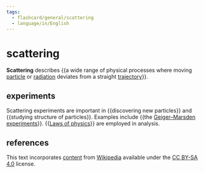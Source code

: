 ```yaml
---
tags:
  - flashcard/general/scattering
  - language/in/English
---
```


# scattering

__Scattering__ describes {{a wide range of physical processes where moving [particle](particle.md) or [radiation](radiation.md) deviates from a straight [trajectory](trajectory.md)}}. <!--SR:!2025-02-20,365,230-->

## experiments

Scattering experiments are important in {{discovering new particles}} and {{studying structure of particles}}. Examples include {{the [Geiger–Marsden experiments](Geiger–Marsden%20experiments.md)}}. {{[Laws of physics](laws%20of%20physics.md)}} are employed in analysis. <!--SR:!2024-05-19,380,290!2028-04-28,1462,310!2026-06-13,925,290!2025-07-29,689,312-->

## references

This text incorporates [content](https://en.wikipedia.org/wiki/scattering) from [Wikipedia](Wikipedia.md) available under the [CC BY-SA 4.0](https://creativecommons.org/licenses/by-sa/4.0/) license.
